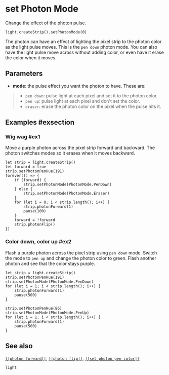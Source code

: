 # set Photon Mode

Change the effect of the photon pulse.

```sig
light.createStrip().setPhotonMode(0)
```

The photon can have an effect of lighting the pixel strip to the photon color as the
light pulse moves. This is the `pen down` photon mode. You can also have the light pulse
move across without adding color, or even have it erase the color when it moves.

## Parameters

* **mode**: the pulse effect you want the photon to have. These are:
> * `pen down`: pulse light at each pixel and set it to the photon color.
> * `pen up`: pulse light at each pixel and don't set the color.
> * `eraser`: erase the photon color on the pixel when the pulse hits it.

## Examples #exsection

### Wig wag #ex1

Move a purple photon across the pixel strip forward and backward. The photon switches modes
so it erases when it moves backward.

```blocks
let strip = light.createStrip()
let forward = true
strip.setPhotonPenHue(191)
forever(() => {
    if (forward) {
        strip.setPhotonMode(PhotonMode.PenDown)
    } else {
        strip.setPhotonMode(PhotonMode.Eraser)
    }
    for (let i = 0; i < strip.length(); i++) {
        strip.photonForward(1)
        pause(100)
    }
    forward = !forward
    strip.photonFlip()
})
```

### Color down, color up #ex2

Flash a purple photon across the pixel strip using `pen down` mode. Switch the mode to
`pen up` and change the photon color to green. Flash another photon and see that the
color stays purple.

```blocks
let strip = light.createStrip()
strip.setPhotonPenHue(191)
strip.setPhotonMode(PhotonMode.PenDown)
for (let i = 1; i < strip.length(); i++) {
    strip.photonForward(1)
    pause(500)
}

strip.setPhotonPenHue(86)
strip.setPhotonMode(PhotonMode.PenUp)
for (let i = 1; i < strip.length(); i++) {
    strip.photonForward(1)
    pause(500)
}
```

## See also

[``||photon forward||``](/reference/light/neopixelstrip/photon-forward),
[``||photon flip||``](/reference/light/neopixelstrip/photon-flip),
[``||set photon pen color||``](/reference/light/neopixelstrip/set-photon-pen-color)

```package
light
```


